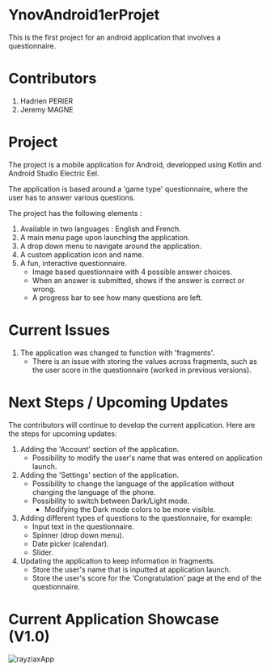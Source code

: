 # YnovAndroid1erProjet
This is the first project for an android application that involves a questionnaire.

# Contributors
1. Hadrien PERIER
2. Jeremy MAGNE

# Project
The project is a mobile application for Android, developped using Kotlin and Android Studio Electric Eel.

The application is based around a 'game type' questionnaire, where the user has to answer various questions.

The project has the following elements :
1. Available in two languages : English and French.
2. A main menu page upon launching the application.
3. A drop down menu to navigate around the application.
4. A custom application icon and name.
5. A fun, interactive questionnaire.
     - Image based questionnaire with 4 possible answer choices.
     - When an answer is submitted, shows if the answer is correct or wrong.
     - A progress bar to see how many questions are left.

# Current Issues
1. The application was changed to function with 'fragments'.
     - There is an issue with storing the values across fragments, such as the user score in the questionnaire (worked in previous versions).

# Next Steps / Upcoming Updates
The contributors will continue to develop the current application. Here are the steps for upcoming updates:

1. Adding the 'Account' section of the application.
     - Possibility to modify the user's name that was entered on application launch.
2. Adding the 'Settings' section of the application.
     - Possibility to change the language of the application without changing the language of the phone.
     - Possibility to switch between Dark/Light mode.
          - Modifying the Dark mode colors to be more visible.
3. Adding different types of questions to the questionnaire, for example:
     - Input text in the questionnaire.
     - Spinner (drop down menu).
     - Date picker (calendar).
     - Slider.
4. Updating the application to keep information in fragments.
     - Store the user's name that is inputted at application launch.
     - Store the user's score for the 'Congratulation' page at the end of the questionnaire.
     
 # Current Application Showcase (V1.0)
 
 ![rayziaxApp](https://user-images.githubusercontent.com/56725813/217773456-857a8eee-4fc8-414d-a22a-4c5c9a768ce9.gif)

 
 
